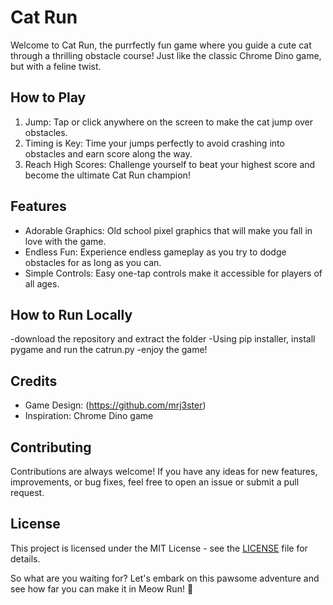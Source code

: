 # Cat Run

Welcome to Cat Run, the purrfectly fun game where you guide a cute cat through a thrilling obstacle course! Just like the classic Chrome Dino game, but with a feline twist.

## How to Play

1. Jump: Tap or click anywhere on the screen to make the cat jump over obstacles.
2. Timing is Key: Time your jumps perfectly to avoid crashing into obstacles and earn score along the way.
3. Reach High Scores: Challenge yourself to beat your highest score and become the ultimate Cat Run champion!

## Features

- Adorable Graphics: Old school pixel graphics that will make you fall in love with the game.
- Endless Fun: Experience endless gameplay as you try to dodge obstacles for as long as you can.
- Simple Controls: Easy one-tap controls make it accessible for players of all ages.

## How to Run Locally
-download the repository and extract the folder 
-Using pip installer, install pygame and run the catrun.py
-enjoy the game!

## Credits

- Game Design: (https://github.com/mrj3ster)
- Inspiration: Chrome Dino game

## Contributing

Contributions are always welcome! If you have any ideas for new features, improvements, or bug fixes, feel free to open an issue or submit a pull request.

## License

This project is licensed under the MIT License - see the [LICENSE](LICENSE) file for details.

So what are you waiting for? Let's embark on this pawsome adventure and see how far you can make it in Meow Run! 🐾

